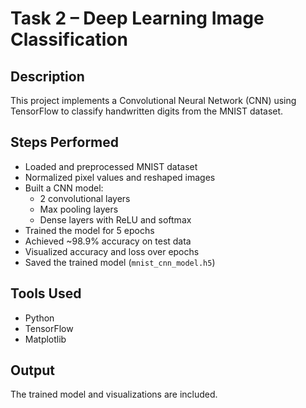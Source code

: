 
# Task 2 – Deep Learning Image Classification

## Description
This project implements a Convolutional Neural Network (CNN) using TensorFlow to classify handwritten digits from the MNIST dataset.

## Steps Performed
- Loaded and preprocessed MNIST dataset
- Normalized pixel values and reshaped images
- Built a CNN model:
  - 2 convolutional layers
  - Max pooling layers
  - Dense layers with ReLU and softmax
- Trained the model for 5 epochs
- Achieved ~98.9% accuracy on test data
- Visualized accuracy and loss over epochs
- Saved the trained model (`mnist_cnn_model.h5`)

## Tools Used
- Python
- TensorFlow
- Matplotlib

## Output
The trained model and visualizations are included.
